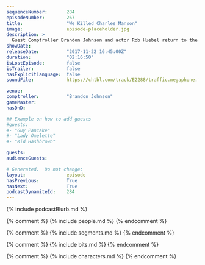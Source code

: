 ```yaml
---
sequenceNumber:       284
episodeNumber:        267
title:                "We Killed Charles Manson"
image:                episode-placeholder.jpg
description: >
  Guest Comptroller Brandon Johnson and actor Rob Huebel return to the show. Rob gives us the inside information about his new show, while Brandon introduces us to Tiny Brandon. Dan's worried he might have played a role in Charles Manson's death. Featuri...
showDate:             
releaseDate:          "2017-11-22 16:45:00Z"
duration:             "02:16:50"
isLostEpisode:        false
isTrailer:            false
hasExplicitLanguage:  false
soundFile:            https://chtbl.com/track/E2288/traffic.megaphone.fm/STA3770942281.mp3

venue:                
comptroller:          "Brandon Johnson"
gameMaster:           
hasDnD:               

## Example on how to add guests
#guests:
#- "Guy Pancake"
#- "Lady Omelette"
#- "Kid Hashbrown"

guests:
audienceGuests:

# Generated.  Do not change:
layout:               episode
hasPrevious:          True
hasNext:              True
podcastDynamiteId:    284
---
```


{% include podcastBlurb.md %}

{% comment %}
{% include people.md %}
{% endcomment %}

{% comment %}
{% include segments.md %}
{% endcomment %}

{% comment %}
{% include bits.md %}
{% endcomment %}

{% comment %}
{% include characters.md %}
{% endcomment %}

